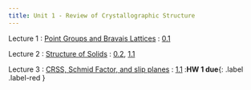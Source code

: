 ```yaml
---
title: Unit 1 - Review of Crystallographic Structure
---
```


Lecture 1
: [Point Groups and Bravais Lattices](https://ocw.mit.edu/courses/3-012-fundamentals-of-materials-science-fall-2005/resources/lec14b/)
  : [0.1](#)

Lecture 2
: [Structure of Solids](https://ocw.mit.edu/courses/3-012-fundamentals-of-materials-science-fall-2005/resources/lec16b/)
  : [0.2](#), [1.1](#)

Lecture 3
: [CRSS, Schmid Factor, and slip planes](#)
  : [1.1](#)
:**HW 1 due**{: .label .label-red }


